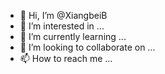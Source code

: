 - 👋 Hi, I’m @XiangbeiB
- 👀 I’m interested in ...
- 🌱 I’m currently learning ...
- 💞️ I’m looking to collaborate on ...
- 📫 How to reach me ...

<!---
XiangbeiB/XiangbeiB is a ✨ special ✨ repository because its `README.md` (this file) appears on your GitHub profile.
You can click the Preview link to take a look at your changes.
--->
